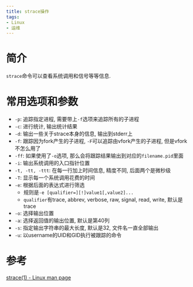 ```yaml
---
title: strace操作
tags:
- Linux
- 运维
---
```


# 简介
`strace`命令可以查看系统调用和信号等等信息.

<!--more-->

# 常用选项和参数
- `-p`: 追踪指定进程, 需要带上`-f`选项来追踪所有的子进程
- `-c`: 进行统计, 输出统计结果
- `-d`: 输出一些关于strace本身的信息, 输出到stderr上
- `-f`: 跟踪因为fork产生的子进程, `-F`可以追踪由vfork产生的子进程, 但是vfork不怎么用了
- `-ff`: 如果使用了`-o`选项, 那么会将跟踪结果输出到对应的`filename.pid`里面
- `-i`: 输出系统调用的入口指针位置
- `-t, -tt, -ttt`: 在每一行加上时间信息, 精度不同, 后面两个是微秒级
- `-T`: 显示每一个系统调用花费的时间
- `-e`: 根据后面的表达式进行筛选
    - 规则是`-e [qualifier=][!]value1[,value2]...`
    - `qualifier`有trace, abbrev, verbose, raw, signal, read, write, 默认是trace
- `-o`: 选择输出位置
- `-a`: 选择返回值的输出位置, 默认是第40列
- `-s`: 指定输出字符串的最大长度, 默认是32, 文件名一直全部输出
- `-u`: 以username的UID和GID执行被跟踪的命令

# 参考
[strace(1) - Linux man page][1]

[1]:http://linux.die.net/man/1/strace


